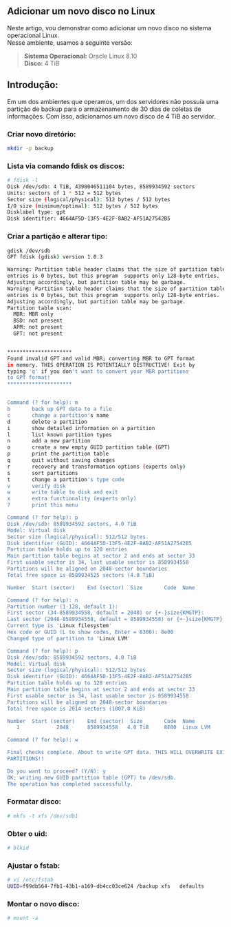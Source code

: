 ## Adicionar um novo disco no Linux 

Neste artigo, vou demonstrar como adicionar um novo disco no sistema operacional Linux.<br>
Nesse ambiente, usamos a seguinte versão:

> **Sistema Operacional:** Oracle Linux 8.10<br>
> **Disco:** 4 TiB

## Introdução:
Em um dos ambientes que operamos, um dos servidores não possuía uma partição de backup para o armazenamento de 30 dias de coletas de informações. Com isso, adicionamos um novo disco de 4 TiB ao servidor.

### Criar novo diretório:
```bash 
mkdir -p backup
```

### Lista via comando fdisk os discos:
```bash
# fdisk -l
Disk /dev/sdb: 4 TiB, 4398046511104 bytes, 8589934592 sectors
Units: sectors of 1 * 512 = 512 bytes
Sector size (logical/physical): 512 bytes / 512 bytes
I/O size (minimum/optimal): 512 bytes / 512 bytes
Disklabel type: gpt
Disk identifier: 4664AF5D-13F5-4E2F-8AB2-AF51A27542B5
```

### Criar a partição e alterar tipo:  
```bash
gdisk /dev/sdb
GPT fdisk (gdisk) version 1.0.3

Warning: Partition table header claims that the size of partition table
entries is 0 bytes, but this program  supports only 128-byte entries.
Adjusting accordingly, but partition table may be garbage.
Warning: Partition table header claims that the size of partition table
entries is 0 bytes, but this program  supports only 128-byte entries.
Adjusting accordingly, but partition table may be garbage.
Partition table scan:
  MBR: MBR only
  BSD: not present
  APM: not present
  GPT: not present


*********************
Found invalid GPT and valid MBR; converting MBR to GPT format
in memory. THIS OPERATION IS POTENTIALLY DESTRUCTIVE! Exit by
typing 'q' if you don't want to convert your MBR partitions
to GPT format!
*********************


Command (? for help): m
b       back up GPT data to a file
c       change a partition's name
d       delete a partition
i       show detailed information on a partition
l       list known partition types
n       add a new partition
o       create a new empty GUID partition table (GPT)
p       print the partition table
q       quit without saving changes
r       recovery and transformation options (experts only)
s       sort partitions
t       change a partition's type code
v       verify disk
w       write table to disk and exit
x       extra functionality (experts only)
?       print this menu

Command (? for help): p
Disk /dev/sdb: 8589934592 sectors, 4.0 TiB
Model: Virtual disk
Sector size (logical/physical): 512/512 bytes
Disk identifier (GUID): 4664AF5D-13F5-4E2F-8AB2-AF51A27542B5
Partition table holds up to 128 entries
Main partition table begins at sector 2 and ends at sector 33
First usable sector is 34, last usable sector is 8589934558
Partitions will be aligned on 2048-sector boundaries
Total free space is 8589934525 sectors (4.0 TiB)

Number  Start (sector)    End (sector)  Size       Code  Name

Command (? for help): n
Partition number (1-128, default 1):
First sector (34-8589934558, default = 2048) or {+-}size{KMGTP}:
Last sector (2048-8589934558, default = 8589934558) or {+-}size{KMGTP}:
Current type is 'Linux filesystem'
Hex code or GUID (L to show codes, Enter = 8300): 8e00
Changed type of partition to 'Linux LVM'

Command (? for help): p
Disk /dev/sdb: 8589934592 sectors, 4.0 TiB
Model: Virtual disk
Sector size (logical/physical): 512/512 bytes
Disk identifier (GUID): 4664AF5D-13F5-4E2F-8AB2-AF51A27542B5
Partition table holds up to 128 entries
Main partition table begins at sector 2 and ends at sector 33
First usable sector is 34, last usable sector is 8589934558
Partitions will be aligned on 2048-sector boundaries
Total free space is 2014 sectors (1007.0 KiB)

Number  Start (sector)    End (sector)  Size       Code  Name
   1            2048      8589934558   4.0 TiB     8E00  Linux LVM

Command (? for help): w

Final checks complete. About to write GPT data. THIS WILL OVERWRITE EXISTING
PARTITIONS!!

Do you want to proceed? (Y/N): y
OK; writing new GUID partition table (GPT) to /dev/sdb.
The operation has completed successfully.
```

### Formatar disco:
```bash
# mkfs -t xfs /dev/sdb1
```

### Obter o uid:
```bash 
# blkid
```

### Ajustar o fstab:
```bash
# vi /etc/fstab
UUID=f99db564-7fb1-43b1-a169-db4cc03ce624 /backup xfs   defaults        0 0
```

### Montar o novo disco:
```bash
# mount -a
```
